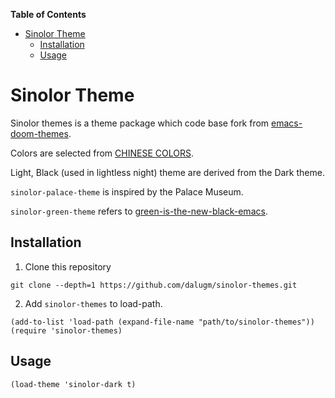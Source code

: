 <!-- markdown-toc start - Don't edit this section. Run M-x markdown-toc-refresh-toc -->
**Table of Contents**

- [Sinolor Theme](#sinolor-theme)
    - [Installation](#installation)
    - [Usage](#usage)

<!-- markdown-toc end -->

# Sinolor Theme

Sinolor themes is a theme package which code base fork from [emacs-doom-themes](https://github.com/hlissner/emacs-doom-themes "emacs-doom-themes").

Colors are selected from [CHINESE COLORS](http://zhongguose.com/ "zhongguose").

Light, Black (used in lightless night) theme are derived from the Dark theme.

`sinolor-palace-theme` is inspired by the Palace Museum.

`sinolor-green-theme` refers to [green-is-the-new-black-emacs](https://github.com/fredcamps/green-is-the-new-black-emacs "gitnb").

## Installation

1. Clone this repository

```
git clone --depth=1 https://github.com/dalugm/sinolor-themes.git
```

2. Add `sinolor-themes` to load-path.

```elisp
(add-to-list 'load-path (expand-file-name "path/to/sinolor-themes"))
(require 'sinolor-themes)
```

## Usage

``` elisp
(load-theme 'sinolor-dark t)
```
